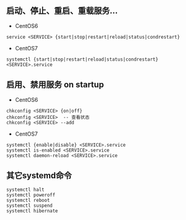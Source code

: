 
## 启动、停止、重启、重载服务...
- CentOS6
```
service <SERVICE> {start|stop|restart|reload|status|condrestart}
```

- CentOS7
```
systemctl {start|stop|restart|reload|status|condrestart} <SERVICE>.service
```

## 启用、禁用服务 on startup
- CentOS6
```
chkconfig <SERVICE> {on|off}
chkconfig <SERVICE>  -- 查看状态
chkconfig <SERVICE> --add
```

- CentOS7
```
systemctl {enable|disable} <SERVICE>.service
systemctl is-enabled <SERVICE>.service
systemctl daemon-reload <SERVICE>.service
```

## 其它systemd命令
```
systemctl halt
systemctl poweroff
systemctl reboot
systemctl suspend
systemctl hibernate
```
